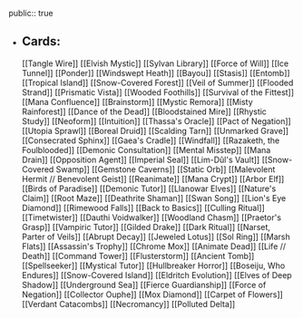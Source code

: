 public:: true
- ## Cards:
	[[Tangle Wire]]
	[[Elvish Mystic]]
	[[Sylvan Library]]
	[[Force of Will]]
	[[Ice Tunnel]]
	[[Ponder]]
	[[Windswept Heath]]
	[[Bayou]]
	[[Stasis]]
	[[Entomb]]
	[[Tropical Island]]
	[[Snow-Covered Forest]]
	[[Veil of Summer]]
	[[Flooded Strand]]
	[[Prismatic Vista]]
	[[Wooded Foothills]]
	[[Survival of the Fittest]]
	[[Mana Confluence]]
	[[Brainstorm]]
	[[Mystic Remora]]
	[[Misty Rainforest]]
	[[Dance of the Dead]]
	[[Bloodstained Mire]]
	[[Rhystic Study]]
	[[Neoform]]
	[[Intuition]]
	[[Thassa's Oracle]]
	[[Pact of Negation]]
	[[Utopia Sprawl]]
	[[Boreal Druid]]
	[[Scalding Tarn]]
	[[Unmarked Grave]]
	[[Consecrated Sphinx]]
	[[Gaea's Cradle]]
	[[Windfall]]
	[[Razaketh, the Foulblooded]]
	[[Demonic Consultation]]
	[[Mental Misstep]]
	[[Mana Drain]]
	[[Opposition Agent]]
	[[Imperial Seal]]
	[[Lim-Dûl's Vault]]
	[[Snow-Covered Swamp]]
	[[Gemstone Caverns]]
	[[Static Orb]]
	[[Malevolent Hermit // Benevolent Geist]]
	[[Reanimate]]
	[[Mana Crypt]]
	[[Arbor Elf]]
	[[Birds of Paradise]]
	[[Demonic Tutor]]
	[[Llanowar Elves]]
	[[Nature's Claim]]
	[[Root Maze]]
	[[Deathrite Shaman]]
	[[Swan Song]]
	[[Lion's Eye Diamond]]
	[[Rimewood Falls]]
	[[Back to Basics]]
	[[Culling Ritual]]
	[[Timetwister]]
	[[Dauthi Voidwalker]]
	[[Woodland Chasm]]
	[[Praetor's Grasp]]
	[[Vampiric Tutor]]
	[[Gilded Drake]]
	[[Dark Ritual]]
	[[Narset, Parter of Veils]]
	[[Abrupt Decay]]
	[[Jeweled Lotus]]
	[[Sol Ring]]
	[[Marsh Flats]]
	[[Assassin's Trophy]]
	[[Chrome Mox]]
	[[Animate Dead]]
	[[Life // Death]]
	[[Command Tower]]
	[[Flusterstorm]]
	[[Ancient Tomb]]
	[[Spellseeker]]
	[[Mystical Tutor]]
	[[Hullbreaker Horror]]
	[[Boseiju, Who Endures]]
	[[Snow-Covered Island]]
	[[Eldritch Evolution]]
	[[Elves of Deep Shadow]]
	[[Underground Sea]]
	[[Fierce Guardianship]]
	[[Force of Negation]]
	[[Collector Ouphe]]
	[[Mox Diamond]]
	[[Carpet of Flowers]]
	[[Verdant Catacombs]]
	[[Necromancy]]
	[[Polluted Delta]]
